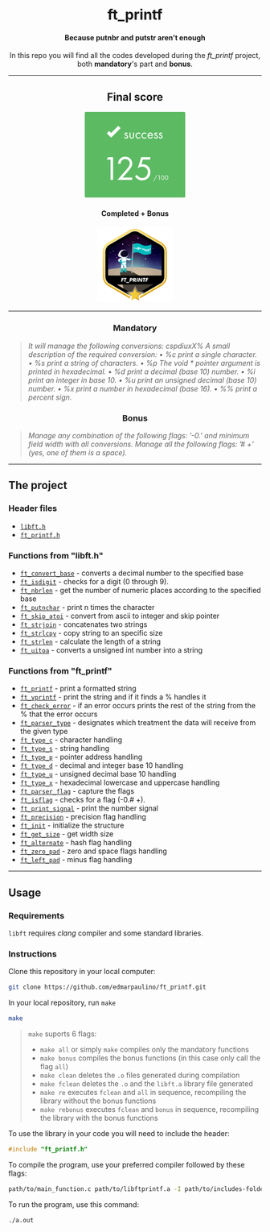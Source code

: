 <h1 align=center>
	<b>ft_printf</b>
</h1>

<h4 align=center>
	Because putnbr and putstr aren’t enough
</h4>

<p align=center>
	In this repo you will find all the codes developed during the <i>ft_printf</i> project, both <b>mandatory</b>'s part and <b>bonus</b>.
</p>

---

<div align=center>
<h2>
	Final score
</h2>
<img src=https://github.com/edmarpaulino/42projects_pics/blob/master/score_edpaulin_libft.png alt=edpaulin's 42Project Score/>
<h4>Completed + Bonus</h4>
<img src=https://github.com/edmarpaulino/42projects_pics/blob/master/ft_printfm.png alt=edpaulin's 42Project Badge/>
</div>

---

<h3 align=center>
Mandatory
</h3>

> <i>It will manage the following conversions: cspdiuxX%
A small description of the required conversion:
• %c print a single character.
• %s print a string of characters.
• %p The void * pointer argument is printed in hexadecimal.
• %d print a decimal (base 10) number.
• %i print an integer in base 10.
• %u print an unsigned decimal (base 10) number.
• %x print a number in hexadecimal (base 16).
• %% print a percent sign.</i>

<p align=center>

</p>

<h3 align=center>
Bonus
</h3>

> <i>Manage any combination of the following flags:
’-0.’ and minimum field width with all conversions.
Manage all the following flags:
’# +’ (yes, one of them is a space).</i>
<p align=center>

</p>

---

<h2>
The project
</h2>

### Header files

- [`libft.h`](libft.h)
- [`ft_printf.h`](ft_printf.h)

### Functions from "libft.h"

- [`ft_convert_base`](ft_convert_base.c)	- converts a decimal number to the specified base
- [`ft_isdigit`](ft_isdigit.c)	- checks for a digit (0 through 9).
- [`ft_nbrlen`](ft_nbrlen.c)	- get the number of numeric places according to the specified base
- [`ft_putnchar`](ft_putnchar.c)	- print n times the character
- [`ft_skip_atoi`](ft_skip_atoi.c)	- convert from ascii to integer and skip pointer
- [`ft_strjoin`](ft_strjoin.c)	- concatenates two strings
- [`ft_strlcpy`](ft_strlcpy.c)	- copy string to an specific size
- [`ft_strlen`](ft_strlen.c)	- calculate the length of a string
- [`ft_uitoa`](ft_uitoa.c)	- converts a unsigned int number into a string

### Functions from "ft_printf"

- [`ft_printf`](ft_printf.c)	- print a formatted string
- [`ft_vprintf`](ft_vprintf.c)	- print the string and if it finds a % handles it
- [`ft_check_error`](ft_check_error.c)	- if an error occurs prints the rest of the string from the % that the error occurs
- [`ft_parser_type`](ft_parser_type.c)	- designates which treatment the data will receive from the given type
- [`ft_type_c`](ft_type_c.c)	- character handling
- [`ft_type_s`](ft_type_s.c)	- string handling
- [`ft_type_p`](ft_type_p.c)	- pointer address handling
- [`ft_type_d`](ft_type_d.c)	- decimal and integer base 10 handling
- [`ft_type_u`](ft_type_u.c)	- unsigned decimal base 10 handling
- [`ft_type_x`](ft_type_x.c)	- hexadecimal lowercase and uppercase handling
- [`ft_parser_flag`](ft_parser_flag.c)	- capture the flags
- [`ft_isflag`](ft_isflag.c)	- checks for a flag (-0.# +).
- [`ft_print_signal`](ft_print_signal.c)	- print the number signal
- [`ft_precision`](ft_precision.c)	- precision flag handling
- [`ft_init`](ft_init.c)	- initialize the structure
- [`ft_get_size`](ft_get_size.c)	- get width size
- [`ft_alternate`](ft_alternate.c)	- hash flag handling
- [`ft_zero_pad`](ft_zero_pad.c)	- zero and space flags handling
- [`ft_left_pad`](ft_left_pad.c)	- minus flag handling

---
<h2>
Usage
</h2>

### Requirements

`libft` requires *clang* compiler and some standard libraries.

### Instructions

Clone this repository in your local computer:

```sh
git clone https://github.com/edmarpaulino/ft_printf.git
```

In your local repository, run `make`

```sh
make 
```

> `make` suports 6 flags: 
> - `make all` or simply `make` compiles only the mandatory functions
> - `make bonus` compiles the bonus functions (in this case only call the flag `all`)
> - `make clean` deletes the `.o` files generated during compilation
> - `make fclean` deletes the `.o` and the `libft.a` library file generated
> - `make re` executes `fclean` and `all` in sequence, recompiling the library without the bonus functions
> - `make rebonus` executes `fclean` and `bonus` in sequence, recompiling the library with the bonus functions

To use the library in your code you will need to include the header:
```c
#include "ft_printf.h" 
```

To compile the program, use your preferred compiler followed by these flags:
```sh
path/to/main_function.c path/to/libftprintf.a -I path/to/includes-folder
```
To run the program, use this command:
```sh
./a.out 
```